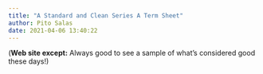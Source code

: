 ```yaml
---
title: "A Standard and Clean Series A Term Sheet"
author: Pito Salas
date: 2021-04-06 13:40:22
---
```



(**Web site except:** Always good to see a sample of what’s considered good these days!) 

